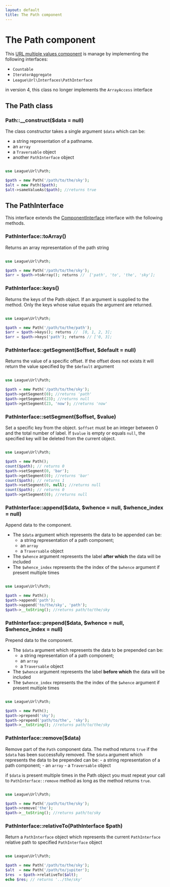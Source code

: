 ```yaml
---
layout: default
title: The Path component
---
```


# The Path component

This [URL multiple values component](/dev-master/component/#complex-components) is manage by implementing the following interfaces:

- `Countable`
- `IteratorAggregate`
- `League\Url\Interfaces\PathInterface`

<p class="message-warning">in version 4, this class no longer implements the <code>ArrayAccess</code> interface</p>

## The Path class

### Path::__construct($data = null)

The class constructor takes a single argument `$data` which can be:

- a string representation of a pathname.
- an `array`
- a `Traversable` object
- another `PathInterface` object

~~~php

use League\Url\Path;

$path = new Path('/path/to/the/sky');
$alt = new Path($path);
$alt->sameValueAs($path); //returns true
~~~

## The PathInterface

This interface extends the [ComponentInterface](/dev-master/component/#the-componentinterface) interface with the following methods.

### PathInterface::toArray()

Returns an array representation of the path string

~~~php

use League\Url\Path;

$path = new Path('/path/to/the/sky');
$arr = $path->toArray(); returns //  ['path', 'to', 'the', 'sky'];
~~~

### PathInterface::keys()

Returns the keys of the Path object. If an argument is supplied to the method. Only the keys whose value equals the argument are returned.

~~~php

use League\Url\Path;

$path = new Path('/path/to/the/path');
$arr = $path->keys(); returns //  [0, 1, 2, 3];
$arr = $path->keys('path'); returns // ['0, 3];
~~~

### PathInterface::getSegment($offset, $default = null)

Returns the value of a specific offset. If the offset does not exists it will return the value specified by the `$default` argument

~~~php

use League\Url\Path;

$path = new Path('/path/to/the/sky');
$path->getSegment(0); //returns 'path'
$path->getSegment(23); //returns null
$path->getSegment(23, 'now'); //returns 'now'
~~~

### PathInterface::setSegment($offset, $value)

Set a specific key from the object. `$offset` must be an integer between 0 and the total number of label. If `$value` is empty or equals `null`, the specified key will be deleted from the current object.

~~~php

use League\Url\Path;

$path = new Path();
count($path); // returns 0
$path->setSegment(0, 'bar');
$path->getSegment(0); //returns 'bar'
count($path); // returns 1
$path->setSegment(0, null); //returns null
count($path); // returns 0
$path->getSegment(0); //returns null
~~~

### PathInterface::append($data, $whence = null, $whence_index = null)

Append data to the component.

- The `$data` argument which represents the data to be appended can be:
    - a string representation of a path component;
    - an `array`
    - a `Traversable` object
- The `$whence` argument represents the label **after which** the data will be included
- The `$whence_index` represents the the index of the `$whence` argument if present multiple times

~~~php

use League\Url\Path;

$path = new Path();
$path->append('path');
$path->append('to/the/sky', 'path');
$path->__toString(); //returns path/to/the/sky
~~~

### PathInterface::prepend($data, $whence = null, $whence_index = null)

Prepend data to the component.

- The `$data` argument which represents the data to be prepended can be:
    - a string representation of a path component;
    - an `array`
    - a `Traversable` object
- The `$whence` argument represents the label **before which** the data will be included
- The `$whence_index` represents the the index of the `$whence` argument if present multiple times

~~~php

use League\Url\Path;

$path = new Path();
$path->prepend('sky');
$path->prepend('path/to/the', 'sky');
$path->__toString(); //returns path/to/the/sky
~~~

### PathInterface::remove($data)

Remove part of the `Path` component data. The method returns `true` if the `$data` has been successfully removed. The `$data` argument which represents the data to be prepended can be:
    - a string representation of a path component;
    - an `array`
    - a `Traversable` object

if `$data` is present multiple times in the Path object you must repeat your call to `PathInterface::remove` method as long as the method returns `true`.

~~~php

use League\Url\Path;

$path = new Path('/path/to/the/sky');
$path->remove('the');
$path->__toString(); //returns path/to/sky
~~~

### PathInterface::relativeTo(PathInterface $path)

Return a `PathInterface` object which represents the current `PathInterface` relative path to specified `PathInterface` object

~~~php

use League\Url\Path;

$path = new Path('/path/to/the/sky');
$alt  = new Path('/path/to/jupiter');
$res  = $path->relativeTo($alt);
echo $res; // returns '../the/sky'
~~~

